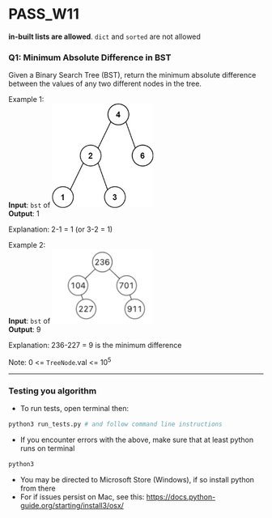 # PASS_W11
**in-built lists are allowed**. `dict` and `sorted` are not allowed

### Q1: Minimum Absolute Difference in BST 
Given a Binary Search Tree (BST), return the minimum absolute difference between the values of any two different nodes in the tree.


Example 1:  
**Input**: `bst` of <img src="bst1.jpg" width="200">  
**Output**: 1   

Explanation: 2-1 = 1 (or 3-2 = 1)


Example 2:  
**Input**: `bst` of <img src="bst2.png" width="200">  
**Output**: 9

Explanation: 236-227 = 9 is the minimum difference

Note: 0 <= `TreeNode`.val <= $10^5$

---

### Testing you algorithm
- To run tests, open terminal then:
```sh
python3 run_tests.py # and follow command line instructions
```

- If you encounter errors with the above, make sure that at least python runs on terminal
```sh
python3
```

- You may be directed to Microsoft Store (Windows), if so install python from there
- For if issues persist on Mac,  see this: https://docs.python-guide.org/starting/install3/osx/
